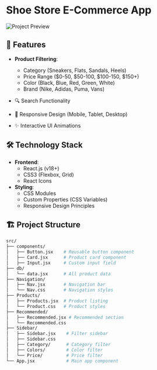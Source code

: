 # Shoe Store E-Commerce App

![Project Preview](https://example.com/project-preview.jpg) <!-- Add your project screenshot URL -->

## 📌 Features
- **Product Filtering**:
  - Category (Sneakers, Flats, Sandals, Heels)
  - Price Range ($0-50, $50-100, $100-150, $150+)
  - Color (Black, Blue, Red, Green, White)
  - Brand (Nike, Adidas, Puma, Vans)
  
- 🔍 Search Functionality
- 📱 Responsive Design (Mobile, Tablet, Desktop)
- ✨ Interactive UI Animations

## 🛠️ Technology Stack
- **Frontend**: 
  - React.js (v18+)
  - CSS3 (Flexbox, Grid)
  - React Icons
- **Styling**:
  - CSS Modules
  - Custom Properties (CSS Variables)
  - Responsive Design Principles

## 🏗️ Project Structure
```bash
src/
├── components/
│   ├── Button.jsx    # Reusable button component
│   ├── Card.jsx      # Product card component
│   ├── Input.jsx     # Custom input field
├── db/
│   └── data.jsx      # All product data
├── Navigation/
│   ├── Nav.jsx       # Navigation bar
│   └── Nav.css       # Navigation styles
├── Products/
│   ├── Products.jsx  # Product listing
│   └── Product.css   # Product styles
├── Recommended/
│   ├── Recommended.jsx # Recommended section
│   └── Recommended.css 
├── Sidebar/
│   ├── Sidebar.jsx    # Filter sidebar
│   ├── Sidebar.css    
│   ├── Category/      # Category filter
│   ├── Colors/        # Color filter
│   └── Price/         # Price filter
└── App.jsx            # Main app component